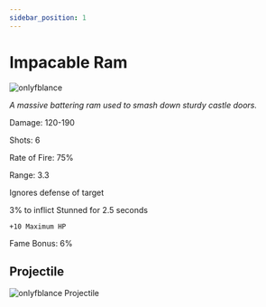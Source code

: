 ```yaml
---
sidebar_position: 1
---
```


# Impacable Ram

![onlyfblance](https://vwiki.valorserver.com/api/item/picture/implacable%20ram)

<i>A massive battering ram used to smash down sturdy castle doors.</i>

Damage: 120-190

Shots: 6

Rate of Fire: 75%

Range: 3.3

Ignores defense of target

3% to inflict Stunned for 2.5 seconds

    +10 Maximum HP

Fame Bonus: 6%

## Projectile

![onlyfblance Projectile](https://cdn.discordapp.com/attachments/948363371235913798/948447802684506112/unknown.png)
